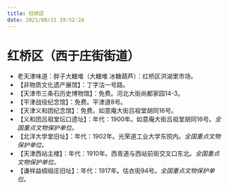 ```yaml
---
title: 红桥区  
date: 2021/08/31 19:52:24  
---
```

  
# 红桥区（西于庄街街道）  
* 老天津味道：胖子大糖堆（大糖堆 冰糖葫芦）：红桥区洪湖里市场。  
* 【非物质文化遗产展馆】：丁字沽一号路。  
* 【天津市三条石历史博物馆】：免费。河北大街尚都家园14-3。  
* 【平津战役纪念馆】：免费。平津道8号。  
* 【天津义和团纪念馆】：免费。如意庵大街吕祖堂胡同16号。  
* 【义和团吕祖堂坛口遗址】：年代：1900年。如意庵大街吕祖堂胡同16号。*全国重点文物保护单位。*  
* 【北洋大学堂旧址】：年代：1902年。光荣道工业大学东院内。*全国重点文物保护单位。*  
* 【天津西站主楼】：年代：1910年。西青道与西站前街交叉口东北。*全国重点文物保护单位。*  
* 【谦祥益绸缎庄旧址】：年代：1917年。估衣街94号。*全国重点文物保护单位。*  